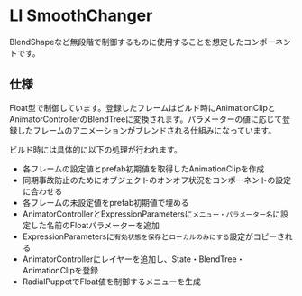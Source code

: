 # LI SmoothChanger

BlendShapeなど無段階で制御するものに使用することを想定したコンポーネントです。

## 仕様

Float型で制御しています。登録したフレームはビルド時にAnimationClipとAnimatorControllerのBlendTreeに変換されます。パラメーターの値に応じて登録したフレームのアニメーションがブレンドされる仕組みになっています。

ビルド時には具体的に以下の処理が行われます。

- 各フレームの設定値とprefab初期値を取得したAnimationClipを作成
- 同期事故防止のためにオブジェクトのオンオフ状況をコンポーネントの設定に合わせる
- 各フレームの未設定値をprefab初期値で埋める
- AnimatorControllerとExpressionParametersに`メニュー・パラメーター名`に設定した名前のFloatパラメーターを追加
- ExpressionParametersに`有効状態を保存`と`ローカルのみにする`設定がコピーされる
- AnimatorControllerにレイヤーを追加し、State・BlendTree・AnimationClipを登録
- RadialPuppetでFloat値を制御するメニューを生成